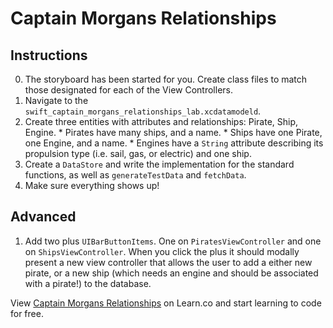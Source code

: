 # Captain Morgans Relationships

## Instructions

  0. The storyboard has been started for you. Create class files to match those designated for each of the View Controllers.
  1. Navigate to the `swift_captain_morgans_relationships_lab.xcdatamodeld`.
  2. Create three entities with attributes and relationships: Pirate, Ship, Engine.
    * Pirates have many ships, and a name.
    * Ships have one Pirate, one Engine, and a name.
    * Engines have a `String` attribute describing its propulsion type (i.e. sail, gas, or electric) and one ship. 
  3. Create a `DataStore` and write the implementation for the standard functions, as well as `generateTestData` and `fetchData`.  
  4. Make sure everything shows up!

## Advanced

  1. Add two plus `UIBarButtonItems`. One on `PiratesViewController` and one on `ShipsViewController`. When you click the plus it should modally present a new view controller that allows the user to add a either new pirate, or a new ship (which needs an engine and should be associated with a pirate!) to the database.

<p data-visibility='hidden'>View <a href='https://learn.co/lessons/swift-captain-morgans-relationships-lab' title='Swift Captain Morgans Relationships Lab'>Captain Morgans Relationships</a> on Learn.co and start learning to code for free.</p>
